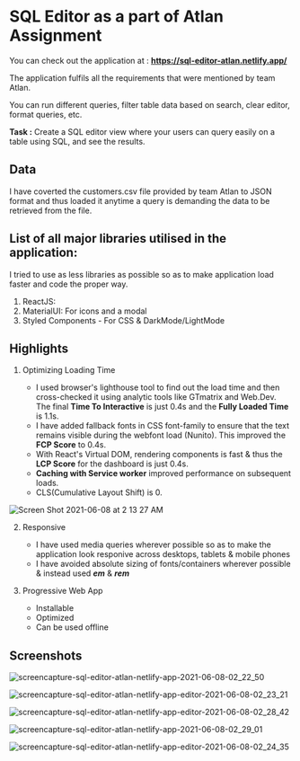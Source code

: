 # SQL Editor as a part of Atlan Assignment

You can check out the application at : **https://sql-editor-atlan.netlify.app/**

The application fulfils all the requirements that were mentioned by team Atlan.

You can run different queries, filter table data based on search, clear editor, format queries, etc.

**Task :** Create a SQL editor view where your users can query easily on a table using SQL, and see the results.

## Data

I have coverted the customers.csv file provided by team Atlan to JSON format and thus loaded it anytime a query is demanding the data to be retrieved from the file.

## List of all major libraries utilised in the application:

I tried to use as less libraries as possible so as to make application load faster and code the proper way.

1. ReactJS:
2. MaterialUI: For icons and a modal
3. Styled Components - For CSS & DarkMode/LightMode

## Highlights

1. Optimizing Loading Time

   - I used browser's lighthouse tool to find out the load time and then cross-checked it using analytic tools like GTmatrix and Web.Dev. The final **Time To Interactive** is just 0.4s and the **Fully Loaded Time** is 1.1s.
   - I have added fallback fonts in CSS font-family to ensure that the text remains visible during the webfont load (Nunito). This improved the **FCP Score** to 0.4s.
   - With React's Virtual DOM, rendering components is fast & thus the **LCP Score** for the dashboard is just 0.4s.
   - **Caching with Service worker** improved performance on subsequent loads.
   - CLS(Cumulative Layout Shift) is 0.

![Screen Shot 2021-06-08 at 2 13 27 AM](https://user-images.githubusercontent.com/54510593/121086599-fd4a6b00-c800-11eb-915b-b92f15d72ac4.png)

2. Responsive

   - I have used media queries wherever possible so as to make the application look responive across desktops, tablets & mobile phones
   - I have avoided absolute sizing of fonts/containers wherever possible & instead used **_em_** & **_rem_**

3. Progressive Web App

   - Installable
   - Optimized
   - Can be used offline

## Screenshots

![screencapture-sql-editor-atlan-netlify-app-2021-06-08-02_22_50](https://user-images.githubusercontent.com/54510593/121086862-54e8d680-c801-11eb-9c15-3861e81b9bba.png)

![screencapture-sql-editor-atlan-netlify-app-editor-2021-06-08-02_23_21](https://user-images.githubusercontent.com/54510593/121086883-5a462100-c801-11eb-9614-726ed65a06a1.png)

![screencapture-sql-editor-atlan-netlify-app-editor-2021-06-08-02_28_42](https://user-images.githubusercontent.com/54510593/121086890-5d411180-c801-11eb-97b3-8376f4681e47.png)

![screencapture-sql-editor-atlan-netlify-app-2021-06-08-02_29_01](https://user-images.githubusercontent.com/54510593/121086911-6500b600-c801-11eb-95ac-46a6844aff54.png)

![screencapture-sql-editor-atlan-netlify-app-editor-2021-06-08-02_24_35](https://user-images.githubusercontent.com/54510593/121086917-692cd380-c801-11eb-9c96-863a143bdf3f.png)
